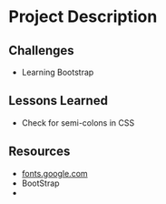 # Project Description

## Challenges

- Learning Bootstrap

## Lessons Learned

- Check for semi-colons in CSS

## Resources

- [fonts.google.com](https://fonts.google.com)
- BootStrap
-
